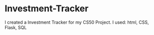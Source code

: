 # Investment-Tracker
I created a Investment Tracker for my CS50 Project. I used: html, CSS, Flask, SQL
